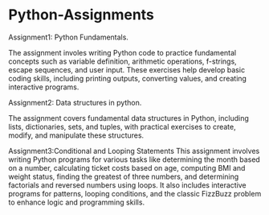 # Python-Assignments

Assignment1: Python Fundamentals.

The assignment involes writing Python code to practice fundamental concepts such as variable definition, arithmetic operations, f-strings, escape sequences, and user input. These exercises help develop basic coding skills, including printing outputs, converting values, and creating interactive programs.

Assignment2: Data structures in python. 

The assignment covers fundamental data structures in Python, including lists, dictionaries, sets, and tuples, with practical exercises to create, modify, and manipulate these structures.

Assignment3:Conditional and Looping Statements
This assignment involves writing Python programs for various tasks like determining the month based on a number, calculating ticket costs based on age, computing BMI and weight status, finding the greatest of three numbers, and determining factorials and reversed numbers using loops. It also includes interactive programs for patterns, looping conditions, and the classic FizzBuzz problem to enhance logic and programming skills.

